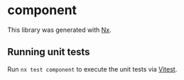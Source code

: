 # component

This library was generated with [Nx](https://nx.dev).

## Running unit tests

Run `nx test component` to execute the unit tests via [Vitest](https://vitest.dev/).
